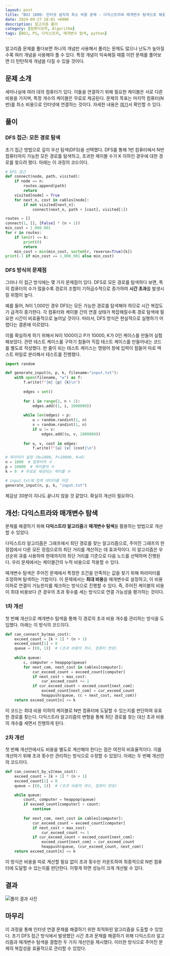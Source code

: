 ```yaml
---
layout: post
title: "BOJ 1800: 인터넷 설치의 최소 비용 문제 - 다익스트라와 매개변수 탐색으로 해결하기"
date: 2024-09-27 18:01 +0900
description: 알고리즘 풀이
category: [컴퓨터과학, Algorithm]
tags: [BOJ, PS, 다익스트라, 매개변수 탐색, python]
---
```


알고리즘 문제를 풀다보면 하나의 개념만 사용해서 풀리는 문제도 많으나 난도가 높아질수록 여러 개념을 사용해야 풀 수 있다. 특정 개념이 익숙해질 때쯤 이런 문제를 풀어보면 더 탄탄하게 개념을 다질 수 있을 것이다.

## 문제 소개
세미나실에 여러 대의 컴퓨터가 있다. 이들을 연결하기 위해 필요한 케이블은 서로 다른 비용을 가지며, 특정 개수의 케이블은 무료로 제공된다. 문제의 목표는 마지막 컴퓨터(N번)를 최소 비용으로 인터넷에 연결하는 것이다. 자세한 내용은 [여기](https://www.acmicpc.net/problem/1800)서 확인할 수 있다.

## 풀이
### DFS 접근: 모든 경로 탐색
초기 접근 방법으로 깊이 우선 탐색(DFS)을 선택했다. DFS를 통해 1번 컴퓨터에서 N번 컴퓨터까지 가능한 모든 경로를 탐색하고, 초과한 케이블 수가 K 이하인 경우에 대한 경로를 찾으려 했다. 아래는 이 과정의 코드이다.

```python
# DFS 접근
def connect(node, path, visited):
    if node == n:
        routes.append(path)
        return
    visited[node] = True
    for next_n, cost in cables[node]:
        if not visited[next_n]:
            connect(next_n, path + [cost], visited[:])

routes = []
connect(1, [], [False] * (n + 1))
min_cost = 1_000_001
for r in routes:
    if len(r) <= k:
        print(0)
        return
    min_cost = min(min_cost, sorted(r, reverse=True)[k])
print(-1 if min_cost == 1_000_001 else min_cost)
```

### DFS 방식의 문제점 
그러나 이 접근 방식에는 몇 가지 문제점이 있다. DFS로 모든 경로를 탐색하다 보면, 특히 컴퓨터의 수가 많을수록 경로의 조합이 기하급수적으로 증가하여 **시간 초과**를 발생시킬 위험이 높다.

예를 들어, N이 1,000인 경우 DFS는 모든 가능한 경로를 탐색해야 하므로 시간 복잡도가 급격히 증가한다. 각 컴퓨터와 케이블 간의 연결 상태가 복잡해질수록 경로 탐색에 필요한 시간이 비효율적으로 늘어날 것이다. 따라서, DFS 방식은 현실적으로 실행하기 어렵다는 결론에 이르렀다.

이를 확실하게 하기 위해서 N이 1000이고 P가 10000, K가 0인 케이스를 만들어 실험해보았다. 관련 테스트 케이스를 구하기 힘들어 직접 테스트 케이스를 만들어내는 코드를 별도로 작성했다. 만 줄이 되는 테스트 케이스는 명령어 창에 입력이 힘들어 따로 텍스트 파일로 분리해서 테스트를 진행했다.

```python
import random

def generate_input(n, p, k, filename="input.txt"):
    with open(filename, "w") as f:
        f.write(f"{n} {p} {k}\n")
        
        edges = set()
        
        for i in range(2, n + 1):
            edges.add((1, i, 1000000))
        
        while len(edges) < p:
            u = random.randint(1, n)
            v = random.randint(1, n)
            if u != v:
                edges.add((u, v, 1000000))
        
        for u, v, cost in edges:
            f.write(f"{u} {v} {cost}\n")

# 파라미터 설정 (N=1000, P=10000, K=0)
n = 1000  # 컴퓨터의 수
p = 10000  # 케이블의 수
k = 0  # 무료로 제공되는 케이블 수

# input.txt에 입력 데이터를 저장
generate_input(n, p, k, "input.txt")
```

체감상 30분이 지나도 끝나지 않을 것 같았다. 확실히 개선이 필요하다.

## 개선: 다익스트라와 매개변수 탐색

문제를 해결하기 위해 **다익스트라 알고리즘**과 **매개변수 탐색**을 활용하는 방법으로 개선할 수 있었다. 

다익스트라 알고리즘은 그래프에서 최단 경로를 찾는 알고리즘으로, 주어진 그래프의 한 정점에서 다른 모든 정점으로의 최단 거리를 계산하는 데 효과적이다. 이 알고리즘은 우선순위 큐를 사용하여 현재까지의 최단 거리를 기준으로 다음 노드를 선택하며 진행된다. 우리 문제에서는 케이블간의 누적 비용으로 적용할 수 있다.

매개변수 탐색은 주어진 문제에서 특정한 조건을 만족하는 값을 찾기 위해 파라미터를 조정하며 탐색하는 기법이다. 이 문제에서는 **최대 비용**을 매개변수로 설정하고, 이 비용 이하로 연결이 가능한지를 체크하는 방식으로 진행할 수 있다. 즉, 주어진 케이블의 비용이 최대 비용보다 큰 경우의 초과 횟수를 세는 방식으로 연결 가능성을 평가하는 것이다.

### 1차 개선
첫 번째 개선으로 매개변수 탐색을 통해 각 경로의 초과 비용 개수를 관리하는 방식을 도입했다. 아래는 이 방식의 코드이다.
```python
def can_connect_by(max_cost):
    exceed_count = [k + 1] * (n + 1)
    exceed_count[1] = 0
    queue = [(0, 1)]  # (초과 비용의 개수, 컴퓨터 번호)
    
    while queue:
        c, computer = heappop(queue)
        for next_com, next_cost in cables[computer]:
            cur_exceed_count = exceed_count[computer]
            if next_cost > max_cost:
                cur_exceed_count += 1
            if cur_exceed_count < exceed_count[next_com]:
                exceed_count[next_com] = cur_exceed_count
                heappush(queue, (c + next_cost, next_com))
    return exceed_count[n] <= k
```

이 코드는 최대 비용 이하의 케이블로 N번 컴퓨터에 도달할 수 있는지를 판단하여 유효한 경로를 찾는다. 다익스트라 알고리즘의 변형을 통해 최단 경로를 찾는 대신 초과 비용의 개수를 세면서 진행하게 된다.

### 2차 개선
첫 번째 개선안에서도 비용을 별도로 계산해야 한다는 점은 여전히 비효율적이다. 이를 개선하기 위해 초과 횟수만 관리하는 방식으로 수정할 수 있었다. 아래는 두 번째 개선안의 코드이다.

```python
def can_connect_by_v2(max_cost):
    exceed_count = [k + 1] * (n + 1)
    exceed_count[1] = 0
    queue = [(0, 1)]  # (초과 비용의 개수, 컴퓨터 번호)

    while queue:
        count, computer = heappop(queue)
        if exceed_count[computer] < count:
            continue
        
        for next_com, next_cost in cables[computer]:
            cur_exceed_count = exceed_count[computer]
            if next_cost > max_cost:
                cur_exceed_count += 1
            if cur_exceed_count < exceed_count[next_com]:
                exceed_count[next_com] = cur_exceed_count
                heappush(queue, (cur_exceed_count, next_com))
    return exceed_count[n] <= k
```

이 방식은 비용을 따로 계산할 필요 없이 초과 횟수만 카운트하여 최종적으로 N번 컴퓨터에 도달할 수 있는지를 판단한다. 이렇게 하면 성능이 크게 개선될 수 있다.

## 결과
![풀이 결과 사진](https://github.com/user-attachments/assets/eb606e33-12cc-4f9e-b6c6-6d2f35cafb79)

## 마무리
이 과정을 통해 인터넷 연결 문제를 해결하기 위한 최적화된 알고리즘을 도출할 수 있었다. 초기 DFS 접근 방식에서 발생했던 시간 초과 문제를 해결하기 위해 다익스트라 알고리즘과 매개변수 탐색을 결합한 두 가지 개선안을 제시했다. 이러한 방식으로 주어진 문제의 복잡성을 효율적으로 관리할 수 있었다.